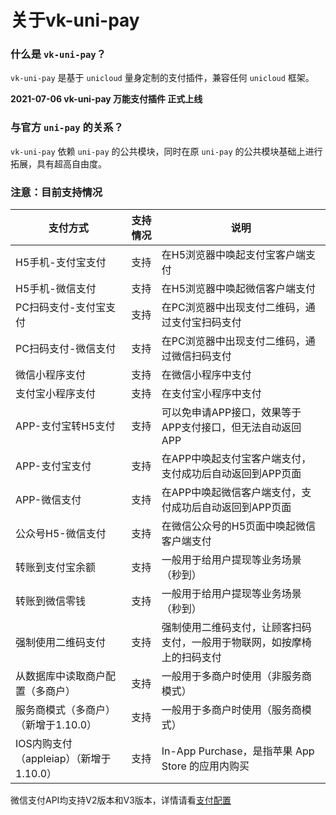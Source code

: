 # 关于vk-uni-pay

### 什么是 `vk-uni-pay`？

`vk-uni-pay` 是基于 `unicloud` 量身定制的支付插件，兼容任何 `unicloud` 框架。

**2021-07-06 vk-uni-pay 万能支付插件 正式上线**

### 与官方 `uni-pay` 的关系？

`vk-uni-pay` 依赖 `uni-pay` 的公共模块，同时在原 `uni-pay` 的公共模块基础上进行拓展，具有超高自由度。

### 注意：目前支持情况

| 支付方式																| 支持情况| 说明																																		|
|---------------------------------				|--------	|---------																																|
| H5手机-支付宝支付												|  支持		| 在H5浏览器中唤起支付宝客户端支付																				|
| H5手机-微信支付													| 支持		| 在H5浏览器中唤起微信客户端支付																					|
| PC扫码支付-支付宝支付										|  支持		|  在PC浏览器中出现支付二维码，通过支付宝扫码支付													|
| PC扫码支付-微信支付											|  支持		|  在PC浏览器中出现支付二维码，通过微信扫码支付														|
| 微信小程序支付													|  支持		| 在微信小程序中支付																											|
| 支付宝小程序支付												|  支持		|  在支付宝小程序中支付																										|
| APP-支付宝转H5支付											|  支持		| 可以免申请APP接口，效果等于APP支付接口，但无法自动返回APP								|
| APP-支付宝支付													|  支持		| 在APP中唤起支付宝客户端支付，支付成功后自动返回到APP页面								|
| APP-微信支付														|  支持		|  在APP中唤起微信客户端支付，支付成功后自动返回到APP页面									|
| 公众号H5-微信支付												|  支持		| 在微信公众号的H5页面中唤起微信客户端支付																|
| 转账到支付宝余额												|  支持		| 一般用于给用户提现等业务场景（秒到）																		|
| 转账到微信零钱													|  支持		| 一般用于给用户提现等业务场景（秒到）																		|
| 强制使用二维码支付											|  支持		| 强制使用二维码支付，让顾客扫码支付，一般用于物联网，如按摩椅上的扫码支付|
| 从数据库中读取商户配置（多商户）				|  支持		| 一般用于多商户时使用（非服务商模式）																		|
| 服务商模式（多商户）（新增于1.10.0）		|  支持		| 一般用于多商户时使用（服务商模式）																			|
| IOS内购支付（appleiap）（新增于1.10.0）	|  支持		| In-App Purchase，是指苹果 App Store 的应用内购买												|

微信支付API均支持V2版本和V3版本，详情请看[支付配置](https://vkdoc.fsq.pub/vk-uni-pay/config.html)